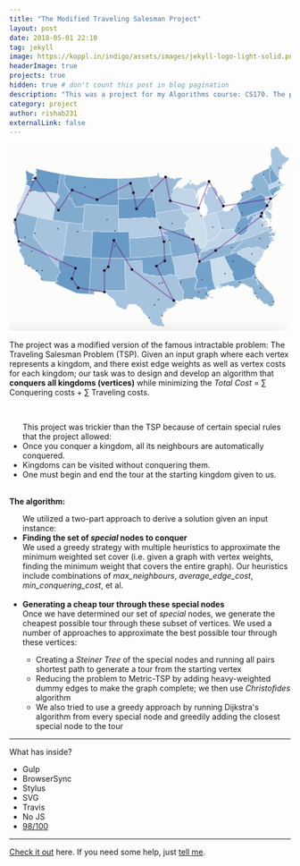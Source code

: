 ```yaml
---
title: "The Modified Traveling Salesman Project"
layout: post
date: 2018-05-01 22:10
tag: jekyll
image: https://koppl.in/indigo/assets/images/jekyll-logo-light-solid.png
headerImage: true
projects: true
hidden: true # don't count this post in blog pagination
description: "This was a project for my Algorithms course: CS170. The project specification can be found <a href="../assets/cs170-spec.pdf">here</a>."
category: project
author: rishab231
externalLink: false
---
```


![The Modified Traveling Salesman Problem](../assets/images/map.png)

The project was a modified version of the famous intractable problem: The Traveling Salesman Problem (TSP). Given an input graph where each vertex represents a kingdom, and there exist edge weights as well as vertex costs for each kingdom; our task was to design and develop an algorithm that <b>conquers all kingdoms (vertices)</b> while minimizing the <i>Total Cost</i> = ∑ Conquering costs + ∑ Traveling costs.

<br>
<ul>This project was trickier than the TSP because of certain special rules that the project allowed:
	<li>Once you conquer a kingdom, all its neighbours are automatically conquered.</li>
	<li>Kingdoms can be visited without conquering them.</li>
	<li>One must begin and end the tour at the starting kingdom given to us.</li>
</ul>
<br>
<strong>The algorithm:</strong>
<ul>We utilized a two-part approach to derive a solution given an input instance:
	<li><b>Finding the set of <i>special</i> nodes to conquer</b></li>
	We used a greedy strategy with multiple heuristics to approximate the minimum weighted set cover (i.e. given a graph with vertex weights, finding the minimum weight that covers the entire graph). Our heuristics include combinations of <i>max_neighbours</i>, <i>average_edge_cost</i>, <i>min_conquering_cost</i>, et al.
	<br><br>
	<li><b>Generating a cheap tour through these special nodes</b></li>
	Once we have determined our set of <i>special</i> nodes, we generate the cheapest possible tour through these subset of vertices. We used a number of approaches to approximate the best possible tour through these vertices:
	<ul>
		<li>Creating a <i>Steiner Tree</i> of the special nodes and running all pairs shortest path to generate a tour from the starting vertex</li>
		<li>Reducing the problem to Metric-TSP by adding heavy-weighted dummy edges to make the graph complete; we then use <i>Christofides</i> algorithm</li>
		<li>We also tried to use a greedy approach by running Dijkstra's algorithm from every special node and greedily adding the closest special node to the tour</li>
	</ul>
</ul>

---

What has inside?

- Gulp
- BrowserSync
- Stylus
- SVG
- Travis
- No JS
- [98/100](https://developers.google.com/speed/pagespeed/insights/?url=http%3A%2F%2Fsergiokopplin.github.io%2Findigo%2F)

---

[Check it out](http://sergiokopplin.github.io/indigo/) here.
If you need some help, just [tell me](http://github.com/sergiokopplin/indigo/issues).
